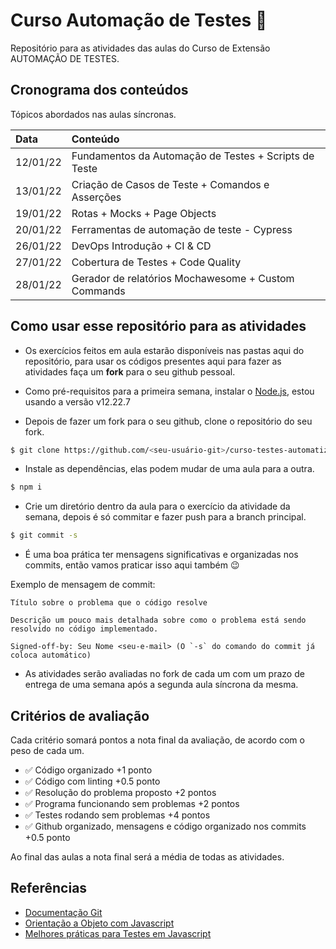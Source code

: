 # Curso Automação de Testes 🚀

Repositório para as atividades das aulas do Curso de Extensão AUTOMAÇÃO DE TESTES.

## Cronograma dos conteúdos

Tópicos abordados nas aulas síncronas.

| Data | Conteúdo |
|:---------------|:--------------------|
|12/01/22 | Fundamentos da Automação de Testes + Scripts de Teste |
| 13/01/22 | Criação de Casos de Teste + Comandos e Asserções |
| 19/01/22 | Rotas + Mocks + Page Objects |
| 20/01/22 | Ferramentas de automação de teste - Cypress |
| 26/01/22 | DevOps Introdução + CI & CD |
| 27/01/22 | Cobertura de Testes + Code Quality |
| 28/01/22 | Gerador de relatórios Mochawesome + Custom Commands |


## Como usar esse repositório para as atividades

- Os exercícios feitos em aula estarão disponíveis nas pastas aqui do repositório, para usar os códigos presentes aqui para fazer as atividades faça um **fork** para o seu github pessoal.

- Como pré-requisitos para a primeira semana, instalar o [Node.js](https://nodejs.org/en/download/), estou usando a versão v12.22.7

- Depois de fazer um fork para o seu github, clone o repositório do seu fork.

```bash
$ git clone https://github.com/<seu-usuário-git>/curso-testes-automatizados.git

```

- Instale as dependências, elas podem mudar de uma aula para a outra.

```bash
$ npm i

```

- Crie um diretório dentro da aula para o exercício da atividade da semana, depois é só commitar e fazer push para a branch principal.

```bash
$ git commit -s 
```

- É uma boa prática ter mensagens significativas e organizadas nos commits, então vamos praticar isso aqui também :wink:

Exemplo de mensagem de commit:

```
Título sobre o problema que o código resolve

Descrição um pouco mais detalhada sobre como o problema está sendo resolvido no código implementado.

Signed-off-by: Seu Nome <seu-e-mail> (O `-s` do comando do commit já coloca automático)

```

- As atividades serão avaliadas no fork de cada um com um prazo de entrega de uma semana após a segunda aula síncrona da mesma.

## Critérios de avaliação

Cada critério somará pontos a nota final da avaliação, de acordo com o peso de cada um.

- :white_check_mark: Código organizado +1 ponto
- :white_check_mark: Código com linting +0.5 ponto
- :white_check_mark: Resolução do problema proposto +2 pontos
- :white_check_mark: Programa funcionando sem problemas +2 pontos
- :white_check_mark: Testes rodando sem problemas +4 pontos
- :white_check_mark: Github organizado, mensagens e código organizado nos commits +0.5 ponto

Ao final das aulas a nota final será a média de todas as atividades.

## Referências

- [Documentação Git](https://git-scm.com/book/en/v2)
- [Orientação a Objeto com Javascript](https://codewithmosh.com/p/object-oriented-programming-in-javascript)
- [Melhores práticas para Testes em Javascript](https://github.com/goldbergyoni/javascript-testing-best-practices/blob/master/readme-pt-br.md)